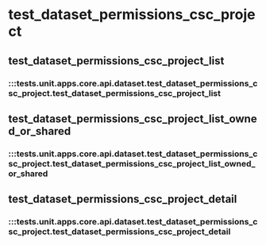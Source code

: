 # test_dataset_permissions_csc_project

## test_dataset_permissions_csc_project_list

### :::tests.unit.apps.core.api.dataset.test_dataset_permissions_csc_project.test_dataset_permissions_csc_project_list

## test_dataset_permissions_csc_project_list_owned_or_shared

### :::tests.unit.apps.core.api.dataset.test_dataset_permissions_csc_project.test_dataset_permissions_csc_project_list_owned_or_shared

## test_dataset_permissions_csc_project_detail

### :::tests.unit.apps.core.api.dataset.test_dataset_permissions_csc_project.test_dataset_permissions_csc_project_detail

